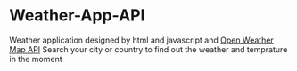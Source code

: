 # Weather-App-API
Weather application designed by html and javascript and <a href="https://openweathermap.org/api">Open Weather Map API</a>
Search your city or country to find out the weather and temprature in the moment
